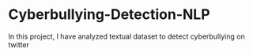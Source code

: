 # Cyberbullying-Detection-NLP
In this project, I have analyzed textual dataset to detect cyberbullying on twitter 
